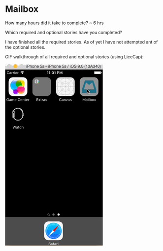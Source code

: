 # Mailbox

How many hours did it take to complete? ~ 6 hrs

Which required and optional stories have you completed? 

I have finished all the required stories.  As of yet I have not attempted ant of the optional stories.

GIF walkthrough of all required and optional stories (using LiceCap):

![Video Walkthrough](LICEcap.gif)
